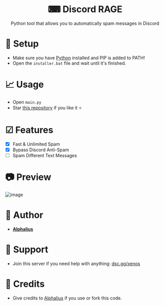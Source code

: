 <h1 align="center"> ⌨ Discord RAGE</h1>
<p align="center">Python tool that allows you to automatically spam messages in Discord</p>

# 🏹 Setup
 - Make sure you have [Python](https://www.python.org/downloads) installed and PIP is added to PATH!
 - Open the ```installer.bat``` file and wait until it's finished.

# 📈 Usage
 - Open ```main.py```
 - Star [this repository](https://github.com/Alphalius/Discord-RAGE) if you like it ⭐

# ☑ Features
- [x]  Fast & Unlimited Spam
- [x]  Bypass Discord Anti-Spam
- [ ]  Spam Different Text Messages

# 📷 Preview
![image](https://user-images.githubusercontent.com/80674770/144217277-a8dfd2c9-400a-4e47-a2b1-aced859ffd2b.gif)

# 👤 Author
- [**Alphalius**](https://github.com/Alphalius)

# 🔨 Support
- Join this server if you need help with anything: [dsc.gg/xenos](https://dsc.gg/xenos)

# 🔗 Credits
- Give credits to [Alphalius](https://github.com/Alphalius) if you use or fork this code.
